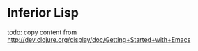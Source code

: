 Inferior Lisp
=============

todo: copy content from <http://dev.clojure.org/display/doc/Getting+Started+with+Emacs>
